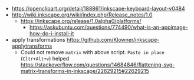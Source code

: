 - https://openclipart.org/detail/188861/inkscape-keyboard-layout-v0484
- http://wiki.inkscape.org/wiki/index.php/Release_notes/1.0
  - https://inkscape.org/release/1.0alpha0/platforms/
    - https://askubuntu.com/questions/774490/what-is-an-appimage-how-do-i-install-it
- apply transformations https://github.com/Klowner/inkscape-applytransforms
  - Could not remove `matrix` with above script. `Paste in place` (`Cltr+Alt+v`) helped https://stackoverflow.com/questions/14684846/flattening-svg-matrix-transforms-in-inkscape/22629215#22629215
